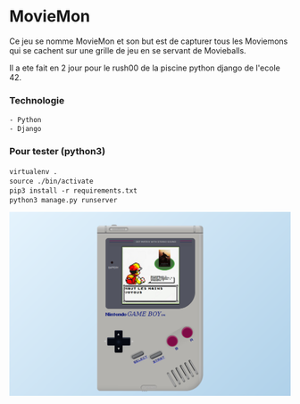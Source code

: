 # MovieMon
Ce jeu se nomme MovieMon et son but est de capturer tous les Moviemons qui se cachent sur une grille de jeu en se servant de Movieballs.

Il a ete fait en 2 jour pour le rush00 de la piscine python django de l'ecole 42.

### Technologie
    - Python
    - Django 

### Pour tester (python3)

`virtualenv .`  
`source ./bin/activate`  
`pip3 install -r requirements.txt`  
`python3 manage.py runserver`

![alt tag](presentation.png)
